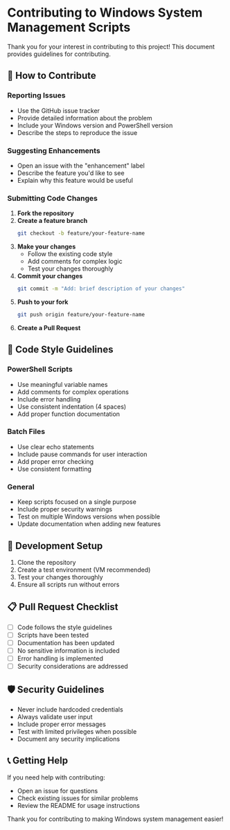# Contributing to Windows System Management Scripts

Thank you for your interest in contributing to this project! This document provides guidelines for contributing.

## 🚀 How to Contribute

### Reporting Issues
- Use the GitHub issue tracker
- Provide detailed information about the problem
- Include your Windows version and PowerShell version
- Describe the steps to reproduce the issue

### Suggesting Enhancements
- Open an issue with the "enhancement" label
- Describe the feature you'd like to see
- Explain why this feature would be useful

### Submitting Code Changes

1. **Fork the repository**
2. **Create a feature branch**
   ```bash
   git checkout -b feature/your-feature-name
   ```
3. **Make your changes**
   - Follow the existing code style
   - Add comments for complex logic
   - Test your changes thoroughly
4. **Commit your changes**
   ```bash
   git commit -m "Add: brief description of your changes"
   ```
5. **Push to your fork**
   ```bash
   git push origin feature/your-feature-name
   ```
6. **Create a Pull Request**

## 📝 Code Style Guidelines

### PowerShell Scripts
- Use meaningful variable names
- Add comments for complex operations
- Include error handling
- Use consistent indentation (4 spaces)
- Add proper function documentation

### Batch Files
- Use clear echo statements
- Include pause commands for user interaction
- Add proper error checking
- Use consistent formatting

### General
- Keep scripts focused on a single purpose
- Include proper security warnings
- Test on multiple Windows versions when possible
- Update documentation when adding new features

## 🔧 Development Setup

1. Clone the repository
2. Create a test environment (VM recommended)
3. Test your changes thoroughly
4. Ensure all scripts run without errors

## 📋 Pull Request Checklist

- [ ] Code follows the style guidelines
- [ ] Scripts have been tested
- [ ] Documentation has been updated
- [ ] No sensitive information is included
- [ ] Error handling is implemented
- [ ] Security considerations are addressed

## 🛡️ Security Guidelines

- Never include hardcoded credentials
- Always validate user input
- Include proper error messages
- Test with limited privileges when possible
- Document any security implications

## 📞 Getting Help

If you need help with contributing:
- Open an issue for questions
- Check existing issues for similar problems
- Review the README for usage instructions

Thank you for contributing to making Windows system management easier! 